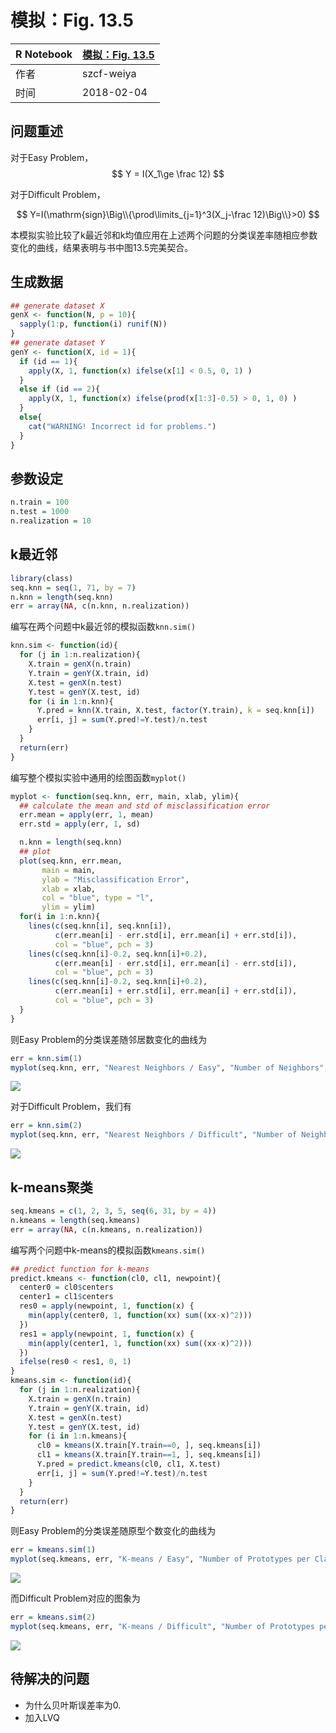 # 模拟：Fig. 13.5

| R Notebook   | [模拟：Fig. 13.5](http://rmd.hohoweiya.xyz/sim13_5.html) |
| ---- | ---------------------------------------- |
| 作者   | szcf-weiya                               |
| 时间   | 2018-02-04                               |

## 问题重述

对于Easy Problem，
$$
Y = I(X_1\ge \frac 12)
$$

对于Difficult Problem，

$$
Y=I(\mathrm{sign}\Big\\{\prod\limits_{j=1}^3(X_j-\frac 12)\Big\\}>0)
$$

本模拟实验比较了k最近邻和k均值应用在上述两个问题的分类误差率随相应参数变化的曲线，结果表明与书中图13.5完美契合。


## 生成数据

```R
## generate dataset X
genX <- function(N, p = 10){
  sapply(1:p, function(i) runif(N))
}
## generate dataset Y
genY <- function(X, id = 1){
  if (id == 1){
    apply(X, 1, function(x) ifelse(x[1] < 0.5, 0, 1) )
  }
  else if (id == 2){
    apply(X, 1, function(x) ifelse(prod(x[1:3]-0.5) > 0, 1, 0) )
  }
  else{
    cat("WARNING! Incorrect id for problems.")
  }
}
```

## 参数设定

```R
n.train = 100
n.test = 1000
n.realization = 10
```

## k最近邻

```R
library(class)
seq.knn = seq(1, 71, by = 7)
n.knn = length(seq.knn)
err = array(NA, c(n.knn, n.realization))
```

编写在两个问题中k最近邻的模拟函数`knn.sim()`

```R
knn.sim <- function(id){
  for (j in 1:n.realization){
    X.train = genX(n.train)
    Y.train = genY(X.train, id)
    X.test = genX(n.test)
    Y.test = genY(X.test, id)
    for (i in 1:n.knn){
      Y.pred = knn(X.train, X.test, factor(Y.train), k = seq.knn[i])
      err[i, j] = sum(Y.pred!=Y.test)/n.test
    }
  }
  return(err)
}
```

编写整个模拟实验中通用的绘图函数`myplot()`

```R
myplot <- function(seq.knn, err, main, xlab, ylim){
  ## calculate the mean and std of misclassification error
  err.mean = apply(err, 1, mean)
  err.std = apply(err, 1, sd)

  n.knn = length(seq.knn)
  ## plot
  plot(seq.knn, err.mean,
       main = main,
       ylab = "Misclassification Error",
       xlab = xlab,
       col = "blue", type = "l",
       ylim = ylim)
  for(i in 1:n.knn){
    lines(c(seq.knn[i], seq.knn[i]),
          c(err.mean[i] - err.std[i], err.mean[i] + err.std[i]),
          col = "blue", pch = 3)
    lines(c(seq.knn[i]-0.2, seq.knn[i]+0.2),
          c(err.mean[i] - err.std[i], err.mean[i] - err.std[i]),
          col = "blue", pch = 3)
    lines(c(seq.knn[i]-0.2, seq.knn[i]+0.2),
          c(err.mean[i] + err.std[i], err.mean[i] + err.std[i]),
          col = "blue", pch = 3)
  }
}
```

则Easy Problem的分类误差随邻居数变化的曲线为

```R
err = knn.sim(1)
myplot(seq.knn, err, "Nearest Neighbors / Easy", "Number of Neighbors", c(0.1, 0.5))
```

![](knn_easy.png)

对于Difficult Problem，我们有

```R
err = knn.sim(2)
myplot(seq.knn, err, "Nearest Neighbors / Difficult", "Number of Neighbors", c(0.4, 0.6))
```

![](knn_difficult.png)

## k-means聚类

```R
seq.kmeans = c(1, 2, 3, 5, seq(6, 31, by = 4))
n.kmeans = length(seq.kmeans)
err = array(NA, c(n.kmeans, n.realization))
```

编写两个问题中k-means的模拟函数`kmeans.sim()`

```R
## predict function for k-means
predict.kmeans <- function(cl0, cl1, newpoint){
  center0 = cl0$centers
  center1 = cl1$centers
  res0 = apply(newpoint, 1, function(x) {
    min(apply(center0, 1, function(xx) sum((xx-x)^2)))
  })
  res1 = apply(newpoint, 1, function(x) {
    min(apply(center1, 1, function(xx) sum((xx-x)^2)))
  })
  ifelse(res0 < res1, 0, 1)
}
kmeans.sim <- function(id){
  for (j in 1:n.realization){
    X.train = genX(n.train)
    Y.train = genY(X.train, id)
    X.test = genX(n.test)
    Y.test = genY(X.test, id)
    for (i in 1:n.kmeans){
      cl0 = kmeans(X.train[Y.train==0, ], seq.kmeans[i])
      cl1 = kmeans(X.train[Y.train==1, ], seq.kmeans[i])
      Y.pred = predict.kmeans(cl0, cl1, X.test)
      err[i, j] = sum(Y.pred!=Y.test)/n.test
    }
  }
  return(err)
}
```

则Easy Problem的分类误差随原型个数变化的曲线为

```R
err = kmeans.sim(1)
myplot(seq.kmeans, err, "K-means / Easy", "Number of Prototypes per Class", c(0.1, 0.5))
```

![](kmeans_easy.png)

而Difficult Problem对应的图象为

```R
err = kmeans.sim(2)
myplot(seq.kmeans, err, "K-means / Difficult", "Number of Prototypes per Class", c(0.4, 0.6))
```

![](kmeans_difficult.png)

## 待解决的问题

- 为什么贝叶斯误差率为0.
- 加入LVQ
